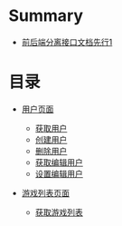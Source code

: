 # Summary

* [前后端分离接口文档先行1](README.md)

# 目录

* [用户页面]()
  * [获取用户](user/user.md)
  * [创建用户](user/createUser.md)
  * [删除用户](user/deleteUser.md)
  * [获取编辑用户](user/editUser.md)
  * [设置编辑用户](user/setEditUser.md)

* [游戏列表页面]()
  * [获取游戏列表](game/getGameList.md)
  
 